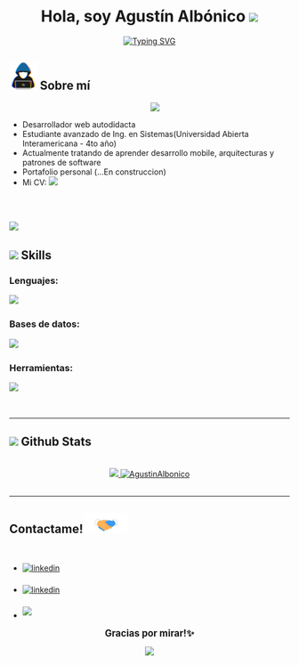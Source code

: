
<h1 align="center"><b>Hola, soy Agustín Albónico </b><img src="https://media.giphy.com/media/hvRJCLFzcasrR4ia7z/giphy.gif" width="35"></h1>

<p align="center">
 <a href="https://git.io/typing-svg"><img src="https://readme-typing-svg.demolab.com?font=Fira+Code&weight=600&duration=4000&pause=1000&center=true&vCenter=true&random=false&width=435&lines=Estudiante+de+Ing.+en+sistemas;Desarrollador+web+fullstack;React%2C+NextJS%2C+NodeJS%2C+Java%2C+C%23;Mysql%2C+SqlServer%2C+MongoDB" alt="Typing SVG" /></a>
</p>

## <picture><img src = "https://github.com/0xAbdulKhalid/0xAbdulKhalid/raw/main/assets/mdImages/about_me.gif" width = 50px></picture> **Sobre mí**

<picture> <img align="right" src="https://avatars.githubusercontent.com/u/91156860?v=4" width = 250px></picture>

<br>

- Desarrollador web autodidacta
- Estudiante avanzado de Ing. en Sistemas(Universidad Abierta Interamericana - 4to año)
- Actualmente tratando de aprender desarrollo mobile, arquitecturas y patrones de software
- Portafolio personal (...En construccion)
- Mi CV: <a href="https://drive.google.com/file/d/1uhnwhiOF6bsziecEKzHlL-nKEXLTBiXW/view?usp=sharing">
		<img src=https://cdn.simpleicons.org/readdotcv/black/white/ width=30>
  	</a>

<br><br>

<img src="https://user-images.githubusercontent.com/73097560/115834477-dbab4500-a447-11eb-908a-139a6edaec5c.gif"><br>

## <img src="https://media2.giphy.com/media/QssGEmpkyEOhBCb7e1/giphy.gif?cid=ecf05e47a0n3gi1bfqntqmob8g9aid1oyj2wr3ds3mg700bl&rid=giphy.gif" width ="25"><b> Skills</b>

<p align="center">
 	<h3>Lenguajes:</h3>
  		<a href="https://skillicons.dev">
    			<img src="https://skillicons.dev/icons?i=c,cs,dotnet,java,spring,html,css,tailwind,js,ts,react,redux,next,electron,nodejs,express,cypress,graphql,jest" />
  		</a>
	<h3>Bases de datos:</h3>
		<a href="https://skillicons.dev">
    			<img src="https://skillicons.dev/icons?i=mysql,sqlite,mongodb,postgres,prisma" />
  		</a>
	<h3>Herramientas:</h3>
		<a href="https://skillicons.dev">
    			<img src="https://skillicons.dev/icons?i=vscode,visualstudio,eclipse,npm,yarn,pnpm,vite,postman,figma,firebase,git,github,netlify,powershell" />
  		</a>
</p>

<br>

-----

## <img src="https://media.giphy.com/media/iY8CRBdQXODJSCERIr/giphy.gif" width="35"><b> Github Stats </b>
<br>

<div align="center">

<a href="https://github.com/0xabdulkhalid/">
  <img src="https://github-readme-stats.vercel.app/api?username=AgustinAlbonico&include_all_commits=true&count_private=true&show_icons=true&line_height=20&title_color=7A7ADB&icon_color=2234AE&text_color=D3D3D3&bg_color=0,000000,130F40" width="450"/>
  <img src="https://github-readme-stats.vercel.app/api/top-langs?username=AgustinAlbonico&show_icons=true&locale=en&layout=compact&line_height=20&title_color=7A7ADB&icon_color=2234AE&text_color=D3D3D3&bg_color=0,000000,130F40" width="375"  alt="AgustinAlbonico"/>

</a>
</div>

<br>

-----

## <b> Contactame!</b><img src="https://github.com/0xAbdulKhalid/0xAbdulKhalid/raw/main/assets/mdImages/handshake.gif" width ="80">
<br>
<div align='left'>

<ul>

<li>
<a href="https://linkedin.com/in/agustin-albonico-726480303" target="_blank">
<img src="https://img.shields.io/badge/linkedin:  Agustín Albónico-%2300acee.svg?color=405DE6&style=for-the-badge&logo=linkedin&logoColor=white" alt=linkedin style="margin-bottom: 5px;"/>
</a>
</li>

<br>

<li>
<a href="https://instagram.com/agusalbooo" target="_blank">
<img src="https://img.shields.io/badge/Instagram: @agusalbooo-E4405F?style=for-the-badge&logo=instagram&logoColor=white" alt=linkedin style="margin-bottom: 5px;"/>
</a>
</li>

<br>
<li>
<a href="mailto:agusalbo2024@gmail.com" target="_blank">
<img src="https://img.shields.io/badge/gmail:  agusalbo2024@gmail.com-%23EA4335.svg?style=for-the-badge&logo=gmail&logoColor=white" t=mail style="margin-bottom: 5px;" />
</a>
</li>
	
</ul>
</div>

<div align='center'>

<b><big>Gracias por mirar!✨</big></b>

<img src="https://user-images.githubusercontent.com/73097560/115834477-dbab4500-a447-11eb-908a-139a6edaec5c.gif">
</div>



